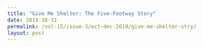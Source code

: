 ```yaml
---
title: "Give Me Shelter: The Five-Footway Story"
date: 2019-10-31
permalink: /vol-15/issue-3/oct-dec-2019/give-me-shelter-stry/
layout: post
---
```

